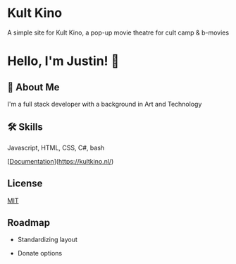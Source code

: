 # Kult Kino

A simple site for Kult Kino, a pop-up movie theatre for cult camp & b-movies

# Hello, I'm Justin! 👋


## 🚀 About Me
I'm a full stack developer with a background in Art and Technology


## 🛠 Skills
Javascript, HTML, CSS, C#, bash 


[[Documentation](https://linktodocumentation)](https://kultkino.nl/)


## License

[MIT](https://choosealicense.com/licenses/mit/)


## Roadmap

- Standardizing layout 

- Donate options
